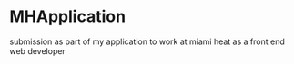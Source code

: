 # MHApplication
submission as part of my application to work at miami heat as a front end web developer 
